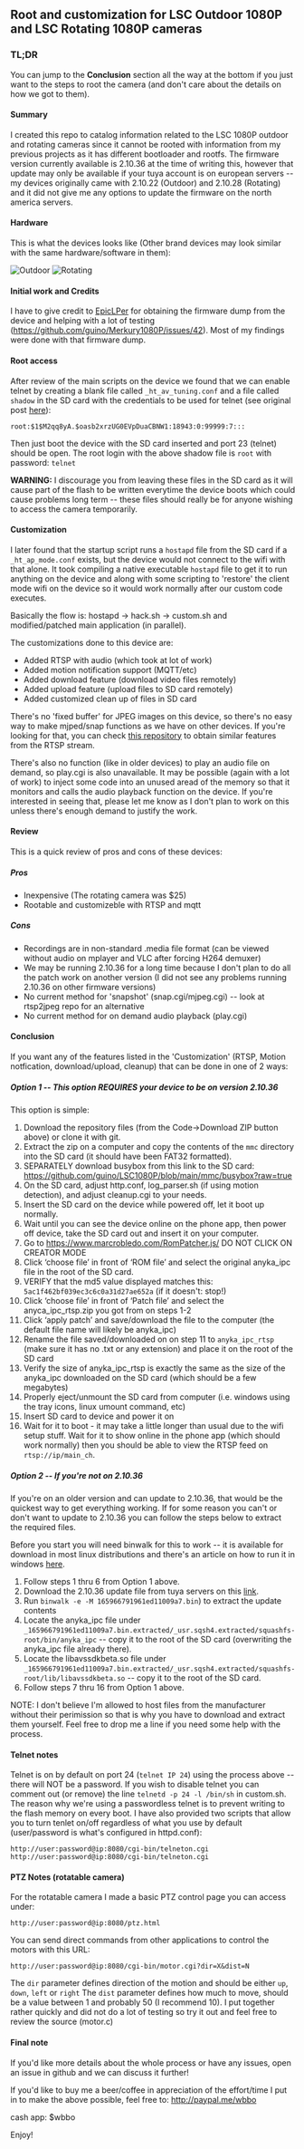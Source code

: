 ## Root and customization for LSC Outdoor 1080P and LSC Rotating 1080P cameras

### TL;DR

You can jump to the **Conclusion** section all the way at the bottom if you just want to the steps to root the camera (and don't care about the details on how we got to them).

#### Summary

I created this repo to catalog information related to the LSC 1080P outdoor and rotating cameras since it cannot be rooted with information from my previous projects as it has different bootloader and rootfs. The firmware version currently available is 2.10.36 at the time of writing this, however that update may only be available if your tuya account is on european servers -- my devices originally came with 2.10.22 (Outdoor) and 2.10.28 (Rotating) and it did not give me any options to update the firmware on the north america servers.

#### Hardware

This is what the devices looks like (Other brand devices may look similar with the same hardware/software in them):

![Outdoor](https://user-images.githubusercontent.com/8442196/192149609-a1c3d70a-bea6-484f-955d-09eca376161f.png)
![Rotating](https://camo.githubusercontent.com/a26262eba0bc5b682dad1c2be2cf5f191dc3e96e2a138e6928e0530bb5bac07d/68747470733a2f2f7777772e616374696f6e2e636f6d2f5f6e6578742f696d6167652f3f75726c3d6874747073253341253246253246616374696f6e2e636f6d253246686f73746564617373657473253246434d5341727469636c65496d6167657325324637342532463237253246333030373332355f383731323837393135313231302d3131315f30335f32303232303832333132343933392e706e6726773d36343026713d3735)

#### Initial work and Credits

I have to give credit to [EpicLPer](https://github.com/EpicLPer) for obtaining the firmware dump from the device and helping with a lot of testing (https://github.com/guino/Merkury1080P/issues/42). Most of my findings were done with that firmware dump.

#### Root access

After review of the main scripts on the device we found that we can enable telnet by creating a blank file called `_ht_av_tuning.conf` and a file called `shadow` in the SD card with the credentials to be used for telnet (see original post [here](https://github.com/guino/Merkury1080P/issues/42#issuecomment-1317802613)):
```
root:$1$M2qq8yA.$oasb2xrzUG0EVpDuaCBNW1:18943:0:99999:7:::
```
Then just boot the device with the SD card inserted and port 23 (telnet) should be open. 
The root login with the above shadow file is `root` with password: `telnet`

**WARNING:** I discourage you from leaving these files in the SD card as it will cause part of the flash to be written everytime the device boots which could cause problems long term -- these files should really be for anyone wishing to access the camera temporarily.

#### Customization

I later found that the startup script runs a `hostapd` file from the SD card if a `_ht_ap_mode.conf` exists, but the device would not connect to the wifi with that alone. It took compiling a native executable `hostapd` file to get it to run anything on the device and along with some scripting to 'restore' the client mode wifi on the device so it would work normally after our custom code executes.

Basically the flow is: hostapd -> hack.sh -> custom.sh and modified/patched main application (in parallel).

The customizations done to this device are:
* Added RTSP with audio (which took at lot of work)
* Added motion notification support (MQTT/etc)
* Added download feature (download video files remotely)
* Added upload feature (upload files to SD card remotely)
* Added customized clean up of files in SD card

There's no 'fixed buffer' for JPEG images on this device, so there's no easy way to make mjped/snap functions as we have on other devices. If you're looking for that, you can check [this repository](https://github.com/guino/rtsp2jpeg) to obtain similar features from the RTSP stream.

There's also no function (like in older devices) to play an audio file on demand, so play.cgi is also unavailable. It may be possible (again with a lot of work) to inject some code into an unused aread of the memory so that it monitors and calls the audio playback function on the device. If you're interested in seeing that, please let me know as I don't plan to work on this unless there's enough demand to justify the work.

#### Review

This is a quick review of pros and cons of these devices:

##### Pros
* Inexpensive (The rotating camera was $25)
* Rootable and customizeble with RTSP and mqtt

##### Cons
* Recordings are in non-standard .media file format (can be viewed without audio on mplayer and VLC after forcing H264 demuxer)
* We may be running 2.10.36 for a long time because I don't plan to do all the patch work on another version (I did not see any problems running 2.10.36 on other firmware versions)
* No current method for 'snapshot' (snap.cgi/mjpeg.cgi) -- look at rtsp2jpeg repo for an alternative
* No current method for on demand audio playback (play.cgi)

#### Conclusion 

If you want any of the features listed in the 'Customization' (RTSP, Motion notfication, download/upload, cleanup) that can be done in one of 2 ways:

##### Option 1 -- This option **REQUIRES** your device to be on version 2.10.36

This option is simple:
1. Download the repository files (from the Code->Download ZIP button above) or clone it with git.
2. Extract the zip on a computer and copy the contents of the `mmc` directory into the SD card (it should have been FAT32 formatted).
3. SEPARATELY download busybox from this link to the SD card: https://github.com/guino/LSC1080P/blob/main/mmc/busybox?raw=true
4. On the SD card, adjust http.conf, log_parser.sh (if using motion detection), and adjust cleanup.cgi to your needs.
5. Insert the SD card on the device while powered off, let it boot up normally.
6. Wait until you can see the device online on the phone app, then power off device, take the SD card out and insert it on your computer.
7. Go to https://www.marcrobledo.com/RomPatcher.js/ DO NOT CLICK ON CREATOR MODE
8. Click ‘choose file’ in front of ‘ROM file’ and select the original anyka_ipc file in the root of the SD card.
9. VERIFY that the md5 value displayed matches this: `5ac1f462bf039ec3c6c0a31d27ae652a` (if it doesn't: stop!)
10. Click ‘choose file’ in front of ‘Patch file’ and select the anyca_ipc_rtsp.zip you got from on steps 1-2
11. Click ‘apply patch’ and save/download the file to the computer (the default file name will likely be anyka_ipc)
12. Rename the file saved/downloaded on on step 11 to `anyka_ipc_rtsp` (make sure it has no .txt or any extension) and place it on the root of the SD card
13. Verify the size of anyka_ipc_rtsp is exactly the same as the size of the anyka_ipc downloaded on the SD card (which should be a few megabytes)
14. Properly eject/unmount the SD card from computer (i.e. windows using the tray icons, linux umount command, etc)
15. Insert SD card to device and power it on
16. Wait for it to boot - it may take a little longer than usual due to the wifi setup stuff. Wait for it to show online in the phone app (which should work normally) then you should be able to view the RTSP feed on `rtsp://ip/main_ch`.

##### Option 2 -- If you're not on 2.10.36

If you're on an older version and can update to 2.10.36, that would be the quickest way to get everything working. If for some reason you can't or don't want to update to 2.10.36 you can follow the steps below to extract the required files.

Before you start you will need binwalk for this to work -- it is available for download in most linux distributions and there's an article on how to run it in windows [here](https://blog.eldernode.com/install-and-use-binwalk-on-windows/).

1. Follow steps 1 thru 6 from Option 1 above.
2. Download the 2.10.36 update file from tuya servers on this [link](https://fireware.tuyaeu.com:1443/smart/firmware/upgrade/ay1541668973821t35pE/165966791961ed11009a7.bin).
3. Run `binwalk -e -M 165966791961ed11009a7.bin`) to extract the update contents
4. Locate the anyka_ipc file under `_165966791961ed11009a7.bin.extracted/_usr.sqsh4.extracted/squashfs-root/bin/anyka_ipc` -- copy it to the root of the SD card (overwriting the anyka_ipc file already there).
5. Locate the libavssdkbeta.so file under `_165966791961ed11009a7.bin.extracted/_usr.sqsh4.extracted/squashfs-root/lib/libavssdkbeta.so` -- copy it to the root of the SD card.
6. Follow steps 7 thru 16 from Option 1 above.

NOTE: I don't believe I'm allowed to host files from the manufacturer without their perimission so that is why you have to download and extract them yourself. Feel free to drop me a line if you need some help with the process.

#### Telnet notes

Telnet is on by default on port 24 (`telnet IP 24`) using the process above -- there will NOT be a password. If you wish to disable telnet you can comment out (or remove) the line `telnetd -p 24 -l /bin/sh` in custom.sh. The reason why we're using a passwordless telnet is to prevent writing to the flash memory on every boot. I have also provided two scripts that allow you to turn tenlet on/off regardless of what you use by default (user/password is what's configured in httpd.conf):
```
http://user:password@ip:8080/cgi-bin/telneton.cgi
http://user:password@ip:8080/cgi-bin/telneton.cgi
```

#### PTZ Notes (rotatable camera)
For the rotatable camera I made a basic PTZ control page you can access under:
```
http://user:password@ip:8080/ptz.html
```
You can send direct commands from other applications to control the motors with this URL:
```
http://user:password@ip:8080/cgi-bin/motor.cgi?dir=X&dist=N
```
The `dir` parameter defines direction of the motion and should be either `up`, `down`, `left` or `right`
The `dist` parameter defines how much to move, should be a value between 1 and probably 50 (I recommend 10).
I put together rather quickly and did not do a lot of testing so try it out and feel free to review the source (motor.c)

#### Final note

If you'd like more details about the whole process or have any issues, open an issue in github and we can discuss it further!

If you'd like to buy me a beer/coffee in appreciation of the effort/time I put in to make the above possible, feel free to:
http://paypal.me/wbbo

cash app: $wbbo

Enjoy!
